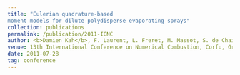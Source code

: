 ```yaml
---
title: "Eulerian quadrature-based
moment models for dilute polydisperse evaporating sprays"
collection: publications
permalink: /publication/2011-ICNC
author: <b>Damien Kah</b>, F. Laurent, L. Freret, M. Massot, S. de Chaisemartin, R.O. Fox, J. Reveillon
venue: 13th International Conference on Numerical Combustion, Corfu, Greece
date: 2011-07-28
tag: conference
---
```


<br>
<br>

